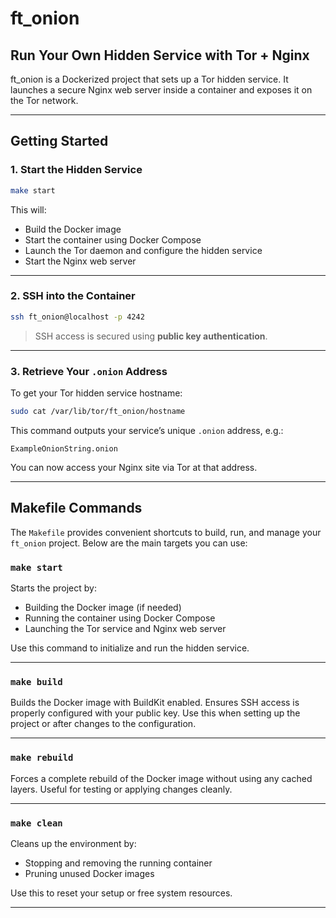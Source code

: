 # ft_onion

## Run Your Own Hidden Service with Tor + Nginx

ft_onion is a Dockerized project that sets up a Tor hidden service. It launches a secure Nginx web server inside a container and exposes it on the Tor network.

---

## Getting Started

### 1. Start the Hidden Service

```bash
make start
```

This will:
- Build the Docker image
- Start the container using Docker Compose
- Launch the Tor daemon and configure the hidden service
- Start the Nginx web server

---

### 2. SSH into the Container

```bash
ssh ft_onion@localhost -p 4242
```

> SSH access is secured using **public key authentication**.

---

### 3. Retrieve Your `.onion` Address

To get your Tor hidden service hostname:

```bash
sudo cat /var/lib/tor/ft_onion/hostname
```

This command outputs your service’s unique `.onion` address, e.g.:

```
ExampleOnionString.onion
```

You can now access your Nginx site via Tor at that address.

---


## Makefile Commands

The `Makefile` provides convenient shortcuts to build, run, and manage your `ft_onion` project. Below are the main targets you can use:

### `make start`

Starts the project by:
- Building the Docker image (if needed)
- Running the container using Docker Compose
- Launching the Tor service and Nginx web server

Use this command to initialize and run the hidden service.

---

### `make build`

Builds the Docker image with BuildKit enabled. Ensures SSH access is properly configured with your public key. Use this when setting up the project or after changes to the configuration.

---

### `make rebuild`

Forces a complete rebuild of the Docker image without using any cached layers. Useful for testing or applying changes cleanly.

---

### `make clean`

Cleans up the environment by:
- Stopping and removing the running container
- Pruning unused Docker images

Use this to reset your setup or free system resources.

---
